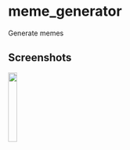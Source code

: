 # meme_generator

Generate memes


## Screenshots
<p><img src="https://raw.githubusercontent.com/Sp4Rx/flutter-todo/master/images/demo.gif" width="19%"/></p>


